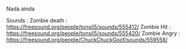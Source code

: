 Nada ainda


Sounds :
Zombie death : https://freesound.org/people/tonsil5/sounds/555412/
Zombie Hit : https://freesound.org/people/tonsil5/sounds/555420/
Zombie Angry : https://freesound.org/people/ChuckChuckGoof/sounds/559558/
